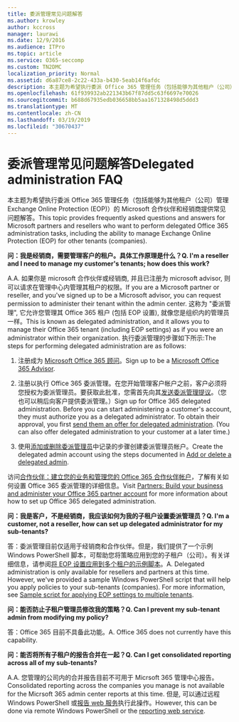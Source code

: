 ```yaml
---
title: 委派管理常见问题解答
ms.author: krowley
author: kccross
manager: laurawi
ms.date: 12/9/2016
ms.audience: ITPro
ms.topic: article
ms.service: O365-seccomp
ms.custom: TN2DMC
localization_priority: Normal
ms.assetid: d6a87ce8-2c22-433a-b430-5eab14f6afdc
description: 本主题为希望执行委派 Office 365 管理任务（包括能够为其他租户（公司）管理 Exchange Online Protection (EOP)）的 Microsoft 合作伙伴和经销商提供常见问题解答。
ms.openlocfilehash: 61f939932ab221343b67f87dd5c63f6697e70026
ms.sourcegitcommit: b688d67935edb036658bb5aa1671328498d5ddd3
ms.translationtype: MT
ms.contentlocale: zh-CN
ms.lasthandoff: 03/19/2019
ms.locfileid: "30670437"
---
```

# <a name="delegated-administration-faq"></a><span data-ttu-id="34eca-103">委派管理常见问题解答</span><span class="sxs-lookup"><span data-stu-id="34eca-103">Delegated administration FAQ</span></span>

<span data-ttu-id="34eca-104">本主题为希望执行委派 Office 365 管理任务（包括能够为其他租户（公司）管理 Exchange Online Protection (EOP)）的 Microsoft 合作伙伴和经销商提供常见问题解答。</span><span class="sxs-lookup"><span data-stu-id="34eca-104">This topic provides frequently asked questions and answers for Microsoft partners and resellers who want to perform delegated Office 365 administration tasks, including the ability to manage Exchange Online Protection (EOP) for other tenants (companies).</span></span>
  
 <span data-ttu-id="34eca-105">**问：我是经销商，需要管理客户的租户。具体工作原理是什么？**</span><span class="sxs-lookup"><span data-stu-id="34eca-105">**Q. I'm a reseller and I need to manage my customer's tenants; how does this work?**</span></span>
  
<span data-ttu-id="34eca-106">A.</span><span class="sxs-lookup"><span data-stu-id="34eca-106">A.</span></span> <span data-ttu-id="34eca-107">如果你是 microsoft 合作伙伴或经销商, 并且已注册为 microsoft advisor, 则可以请求在管理中心内管理其租户的权限。</span><span class="sxs-lookup"><span data-stu-id="34eca-107">If you are a Microsoft partner or reseller, and you've signed up to be a Microsoft advisor, you can request permission to administer their tenant within the admin center.</span></span> <span data-ttu-id="34eca-108">这称为 "委派管理", 它允许您管理其 Office 365 租户 (包括 EOP 设置), 就像您是组织内的管理员一样。</span><span class="sxs-lookup"><span data-stu-id="34eca-108">This is known as delegated administration, and it allows you to manage their Office 365 tenant (including EOP settings) as if you were an administrator within their organization.</span></span> <span data-ttu-id="34eca-109">执行委派管理的步骤如下所示:</span><span class="sxs-lookup"><span data-stu-id="34eca-109">The steps for performing delegated administration are as follows:</span></span>
  
1. <span data-ttu-id="34eca-110">注册成为 [Microsoft Office 365 顾问](https://aka.ms/cloudbenefits)。</span><span class="sxs-lookup"><span data-stu-id="34eca-110">Sign up to be a [Microsoft Office 365 Advisor](https://aka.ms/cloudbenefits).</span></span>
    
2. <span data-ttu-id="34eca-p102">注册以执行 Office 365 委派管理。在您开始管理客户帐户之前，客户必须将您授权为委派管理员。要获取此批准，您需首先向其[发送委派管理提议](https://go.microsoft.com/fwlink/?LinkId=396829)。（您也可以稍后向客户提供委派管理。）</span><span class="sxs-lookup"><span data-stu-id="34eca-p102">Sign up for Office 365 delegated administration. Before you can start administering a customer's account, they must authorize you as a delegated administrator. To obtain their approval, you first [send them an offer for delegated administration](https://go.microsoft.com/fwlink/?LinkId=396829). (You can also offer delegated administration to your customer at a later time.)</span></span> 
    
3. <span data-ttu-id="34eca-115">使用[添加或删除委派管理员](https://go.microsoft.com/fwlink/?LinkId=396831)中记录的步骤创建委派管理员帐户。</span><span class="sxs-lookup"><span data-stu-id="34eca-115">Create the delegated admin account using the steps documented in [Add or delete a delegated admin](https://go.microsoft.com/fwlink/?LinkId=396831).</span></span>
    
<span data-ttu-id="34eca-116">访问[合作伙伴：建立您的业务和管理您的 Office 365 合作伙伴帐户](https://go.microsoft.com/fwlink/?LinkId=301485)，了解有关如何设置 Office 365 委派管理的详细信息。</span><span class="sxs-lookup"><span data-stu-id="34eca-116">Visit [Partners: Build your business and administer your Office 365 partner account](https://go.microsoft.com/fwlink/?LinkId=301485) for more information about how to set up Office 365 delegated administration.</span></span> 
  
 <span data-ttu-id="34eca-117">**问：我是客户，不是经销商，我应该如何为我的子租户设置委派管理员？**</span><span class="sxs-lookup"><span data-stu-id="34eca-117">**Q. I'm a customer, not a reseller, how can set up delegated administrator for my sub-tenants?**</span></span>
  
<span data-ttu-id="34eca-p103">答：委派管理目前仅适用于经销商和合作伙伴。但是，我们提供了一个示例 Windows PowerShell 脚本，可帮助您将策略应用到您的子租户（公司）。有关详细信息，请参阅[将 EOP 设置应用到多个租户的示例脚本](sample-script-for-applying-eop-settings-to-multiple-tenants.md)。</span><span class="sxs-lookup"><span data-stu-id="34eca-p103">A. Delegated administration is only available for resellers and partners at this time. However, we've provided a sample Windows PowerShell script that will help you apply policies to your sub-tenants (companies). For more information, see [Sample script for applying EOP settings to multiple tenants](sample-script-for-applying-eop-settings-to-multiple-tenants.md).</span></span>
  
 <span data-ttu-id="34eca-122">**问：能否防止子租户管理员修改我的策略？**</span><span class="sxs-lookup"><span data-stu-id="34eca-122">**Q. Can I prevent my sub-tenant admin from modifying my policy?**</span></span>
  
<span data-ttu-id="34eca-p104">答：Office 365 目前不具备此功能。</span><span class="sxs-lookup"><span data-stu-id="34eca-p104">A. Office 365 does not currently have this capability.</span></span>
  
 <span data-ttu-id="34eca-125">**问：能否将所有子租户的报告合并在一起？**</span><span class="sxs-lookup"><span data-stu-id="34eca-125">**Q. Can I get consolidated reporting across all of my sub-tenants?**</span></span>
  
<span data-ttu-id="34eca-126">A.</span><span class="sxs-lookup"><span data-stu-id="34eca-126">A.</span></span> <span data-ttu-id="34eca-127">您管理的公司内的合并报告目前不可用于 Micrsoft 365 管理中心报告。</span><span class="sxs-lookup"><span data-stu-id="34eca-127">Consolidated reporting across the companies you manage is not available for the Micrsoft 365 admin center reports at this time.</span></span> <span data-ttu-id="34eca-128">但是, 可以通过远程 Windows PowerShell 或[报告 web 服务](https://go.microsoft.com/fwlink/?LinkId=279926)执行此操作。</span><span class="sxs-lookup"><span data-stu-id="34eca-128">However, this can be done via remote Windows PowerShell or the [reporting web service](https://go.microsoft.com/fwlink/?LinkId=279926).</span></span> 
  

